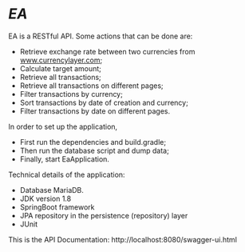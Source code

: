 # _EA_

EA is a RESTful API.
Some actions that can be done are:
- Retrieve exchange rate between two currencies from www.currencylayer.com;
- Calculate target amount;
- Retrieve all transactions;
- Retrieve all transactions on different pages;
- Filter transactions by currency;
- Sort transactions by date of creation and currency;
- Filter transactions by date on different pages.
 
In order to set up the application,
- First run the dependencies and build.gradle;
- Then run the database script and dump data;
- Finally, start EaApplication.

Technical details of the application:
- Database MariaDB.
- JDK version 1.8
- SpringBoot framework
- JPA repository in the persistence (repository) layer
- JUnit 

This is the API Documentation: http://localhost:8080/swagger-ui.html